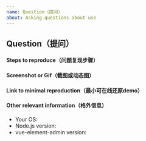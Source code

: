 ```yaml
---
name: Question（提问）
about: Asking questions about use
---
```


## Question（提问）

<!--
    提问之前，请确定你已经过自己的努力，尝试解决过这个问题。
    若是代码相关问题，请不要只截图，请提供在线 demo，以便节约彼此的时间。

    Before asking a question, please make sure that you have tried your best to solve this problem.
    If it's a code-related issue, please don't just take screenshots. Please provide an online demo to save each other's time.
-->

#### Steps to reproduce（问题复现步骤）
<!--
1. [xxx]
2. [xxx]
3. [xxxx]
-->

#### Screenshot or Gif（截图或动态图）


#### Link to minimal reproduction（最小可在线还原demo）

<!--
Please only use Codepen, JSFiddle, CodeSandbox or a github repo
-->

#### Other relevant information（格外信息）
- Your OS:
- Node.js version:
- vue-element-admin version:
